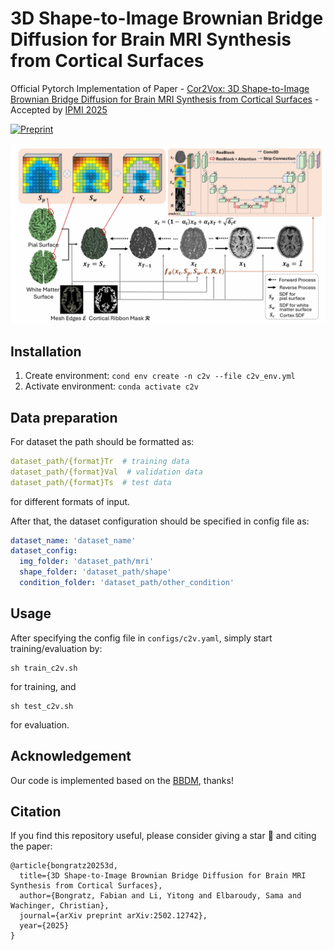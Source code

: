 # 3D Shape-to-Image Brownian Bridge Diffusion for Brain MRI Synthesis from Cortical Surfaces

Official Pytorch Implementation of Paper - [Cor2Vox: 3D Shape-to-Image Brownian Bridge Diffusion for Brain MRI Synthesis from Cortical Surfaces](https://arxiv.org/abs/2502.12742) - Accepted by [IPMI 2025](https://ipmi2025.org/)

[![Preprint](https://img.shields.io/badge/arXiv-2502.12742-b31b1b)](https://arxiv.org/abs/2502.12742)

<p align="center">
  <img src="c2v.png" />
</p>

## Installation
1. Create environment: `cond env create -n c2v --file c2v_env.yml`
2. Activate environment: `conda activate c2v`


## Data preparation

For dataset the path should be formatted as:
```yaml
dataset_path/{format}Tr  # training data
dataset_path/{format}Val  # validation data
dataset_path/{format}Ts  # test data
```
for different formats of input.

After that, the dataset configuration should be specified in config file as:
```yaml
dataset_name: 'dataset_name'
dataset_config:
  img_folder: 'dataset_path/mri'
  shape_folder: 'dataset_path/shape'
  condition_folder: 'dataset_path/other_condition'

```


## Usage
After specifying the config file in `configs/c2v.yaml`, simply start training/evaluation by:

```commandline
sh train_c2v.sh
```
for training, and
```commandline
sh test_c2v.sh
```
for evaluation.

## Acknowledgement
Our code is implemented based on the [BBDM](https://github.com/xuekt98/BBDM), thanks!

## Citation
If you find this repository useful, please consider giving a star 🌟 and citing the paper:

```
@article{bongratz20253d,
  title={3D Shape-to-Image Brownian Bridge Diffusion for Brain MRI Synthesis from Cortical Surfaces},
  author={Bongratz, Fabian and Li, Yitong and Elbaroudy, Sama and Wachinger, Christian},
  journal={arXiv preprint arXiv:2502.12742},
  year={2025}
}
```
